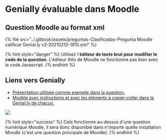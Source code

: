 # Genially évaluable dans Moodle

## Question Moodle au format xml

{% file src="../.gitbook/assets/preguntas-Clasificadas-Pregunta Moodle calificar Genial.ly v2-20210212-1910.xml" %}

{% hint style="danger" %}
Utilisez l'**éditeur de texte brut pour modifier le code de la question**. L'éditeur Atto de Moodle ne fonctionne pas bien avec le code Javascript.
{% endhint %}

## Liens vers Genially

* [Présentation utilisée comme exemple dans la question.](https://view.genial.ly/60216aa58d60280dc12c6c3a/interactive-content-ejemplo-de-genially-en-moodle-que-guarda-nota)
* [Modèle avec instructions et avec les éléments à copier-coller dans le Genial.ly de chacun.](https://view.genial.ly/602168d94df7870d969b7bef/interactive-content-plantilla-genially-moodle-de-uno-en-uno)

![](../.gitbook/assets/Genially-Moodle1.gif)

{% hint style="success" %}
Cela fonctionne au-dessus d'une question numérique Moodle, il sera donc disponible dans n'importe quelle installation Moodle (c'est une question principale de Moodle).
{% endhint %}
